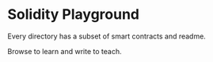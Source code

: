 # Solidity Playground

Every directory has a subset of smart contracts and readme.

Browse to learn and write to teach.

